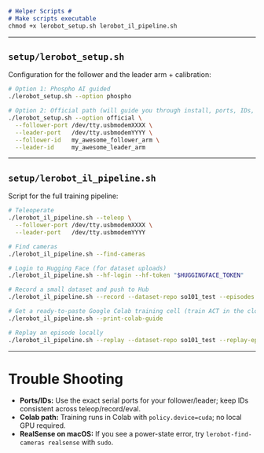 ````markdown
# Helper Scripts #
# Make scripts executable
chmod +x lerobot_setup.sh lerobot_il_pipeline.sh
````

---

## `setup/lerobot_setup.sh`

Configuration for the follower and the leader arm + calibration:

```bash
# Option 1: Phospho AI guided
./lerobot_setup.sh --option phospho

# Option 2: Official path (will guide you through install, ports, IDs, calibration)
./lerobot_setup.sh --option official \
  --follower-port /dev/tty.usbmodemXXXX \
  --leader-port   /dev/tty.usbmodemYYYY \
  --follower-id   my_awesome_follower_arm \
  --leader-id     my_awesome_leader_arm
```

---

## `setup/lerobot_il_pipeline.sh`

Script for the full training pipeline:

```bash
# Teleoperate
./lerobot_il_pipeline.sh --teleop \
  --follower-port /dev/tty.usbmodemXXXX \
  --leader-port   /dev/tty.usbmodemYYYY

# Find cameras
./lerobot_il_pipeline.sh --find-cameras

# Login to Hugging Face (for dataset uploads)
./lerobot_il_pipeline.sh --hf-login --hf-token "$HUGGINGFACE_TOKEN"

# Record a small dataset and push to Hub
./lerobot_il_pipeline.sh --record --dataset-repo so101_test --episodes 5

# Get a ready-to-paste Google Colab training cell (train ACT in the cloud)
./lerobot_il_pipeline.sh --print-colab-guide

# Replay an episode locally
./lerobot_il_pipeline.sh --replay --dataset-repo so101_test --replay-episode 0
```

---

# Trouble Shooting

* **Ports/IDs:** Use the exact serial ports for your follower/leader; keep IDs consistent across teleop/record/eval.
* **Colab path:** Training runs in Colab with `policy.device=cuda`; no local GPU required.
* **RealSense on macOS:** If you see a power-state error, try `lerobot-find-cameras realsense` with `sudo`.


